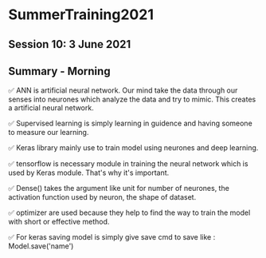 # SummerTraining2021
## Session 10: 3 June  2021
## Summary - Morning

✅ ANN is artificial neural network. Our mind take the data through our senses into neurones which analyze the data and try to mimic. This creates a artificial neural network.

✅ Supervised learning is simply learning in guidence and having someone to measure our learning.

✅ Keras library mainly use to train model using neurones and deep learning.

✅ tensorflow is necessary module in training the neural network which is used by Keras module. That's why it's important.

✅ Dense() takes the argument like unit for number of neurones, the activation function used by neuron, the shape of dataset.

✅ optimizer are used because they help to find the way to train the model with short or effective method.

✅ For keras saving model is simply give save cmd to save like :
Model.save('name')